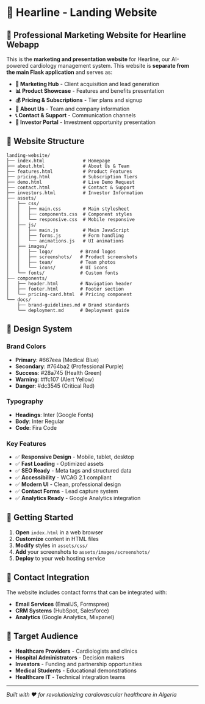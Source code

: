 # 🏥 Hearline - Landing Website

## 🌟 Professional Marketing Website for Hearline Webapp

This is the **marketing and presentation website** for Hearline, our AI-powered cardiology management system. This website is **separate from the main Flask application** and serves as:

- **🎯 Marketing Hub** - Client acquisition and lead generation
- **📊 Product Showcase** - Features and benefits presentation  
- **💰 Pricing & Subscriptions** - Tier plans and signup
- **👥 About Us** - Team and company information
- **📞 Contact & Support** - Communication channels
- **🚀 Investor Portal** - Investment opportunity presentation

## 📁 Website Structure

```
landing-website/
├── index.html              # Homepage
├── about.html              # About Us & Team
├── features.html           # Product Features
├── pricing.html            # Subscription Tiers
├── demo.html               # Live Demo Request
├── contact.html            # Contact & Support
├── investors.html          # Investor Information
├── assets/
│   ├── css/
│   │   ├── main.css        # Main stylesheet
│   │   ├── components.css  # Component styles
│   │   └── responsive.css  # Mobile responsive
│   ├── js/
│   │   ├── main.js         # Main JavaScript
│   │   ├── forms.js        # Form handling
│   │   └── animations.js   # UI animations
│   ├── images/
│   │   ├── logo/          # Brand logos
│   │   ├── screenshots/   # Product screenshots
│   │   ├── team/          # Team photos
│   │   └── icons/         # UI icons
│   └── fonts/             # Custom fonts
├── components/
│   ├── header.html        # Navigation header
│   ├── footer.html        # Footer section
│   └── pricing-card.html  # Pricing component
└── docs/
    ├── brand-guidelines.md # Brand standards
    └── deployment.md      # Deployment guide
```

## 🎨 Design System

### **Brand Colors**
- **Primary**: #667eea (Medical Blue)
- **Secondary**: #764ba2 (Professional Purple)
- **Success**: #28a745 (Health Green)
- **Warning**: #ffc107 (Alert Yellow)
- **Danger**: #dc3545 (Critical Red)

### **Typography**
- **Headings**: Inter (Google Fonts)
- **Body**: Inter Regular
- **Code**: Fira Code

### **Key Features**
- ✅ **Responsive Design** - Mobile, tablet, desktop
- ✅ **Fast Loading** - Optimized assets
- ✅ **SEO Ready** - Meta tags and structured data
- ✅ **Accessibility** - WCAG 2.1 compliant
- ✅ **Modern UI** - Clean, professional design
- ✅ **Contact Forms** - Lead capture system
- ✅ **Analytics Ready** - Google Analytics integration

## 🚀 Getting Started

1. **Open** `index.html` in a web browser
2. **Customize** content in HTML files
3. **Modify** styles in `assets/css/`
4. **Add** your screenshots to `assets/images/screenshots/`
5. **Deploy** to your web hosting service

## 📧 Contact Integration

The website includes contact forms that can be integrated with:
- **Email Services** (EmailJS, Formspree)
- **CRM Systems** (HubSpot, Salesforce)
- **Analytics** (Google Analytics, Mixpanel)

## 🎯 Target Audience

- **Healthcare Providers** - Cardiologists and clinics
- **Hospital Administrators** - Decision makers
- **Investors** - Funding and partnership opportunities
- **Medical Students** - Educational demonstrations
- **Healthcare IT** - Technical integration teams

---

*Built with ❤️ for revolutionizing cardiovascular healthcare in Algeria*
